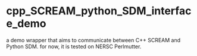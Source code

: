 # cpp_SCREAM_python_SDM_interface_demo
a demo wrapper that aims to communicate between C++ SCREAM and Python SDM. for now, it is tested on NERSC Perlmutter.
